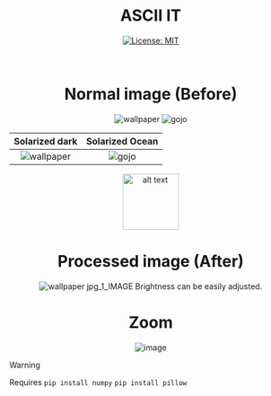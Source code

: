 <div align="center">
  
# ASCII IT
[![License: MIT](https://img.shields.io/badge/License-MIT-yellow.svg)](https://opensource.org/licenses/MIT)

<br>

# Normal image (Before)
![wallpaper](https://github.com/user-attachments/assets/658a14f2-feb5-44cc-b6ae-44287e3e23b5)
![gojo](https://github.com/user-attachments/assets/ccc6ecc3-5feb-4fb3-acd0-b98a96222f09)

Solarized dark             |  Solarized Ocean
:-------------------------:|:-------------------------:
![wallpaper](https://github.com/user-attachments/assets/658a14f2-feb5-44cc-b6ae-44287e3e23b5)  |  ![gojo](https://github.com/user-attachments/assets/ccc6ecc3-5feb-4fb3-acd0-b98a96222f09)

 <img src="[url](https://github.com/user-attachments/assets/658a14f2-feb5-44cc-b6ae-44287e3e23b5)" alt="alt text" width="100" height="100">

# Processed image (After)
![wallpaper jpg_1_IMAGE](https://github.com/user-attachments/assets/fffe4a4e-fb58-49e2-8061-33d2e9299831)
Brightness can be easily adjusted.
# Zoom
![image](https://github.com/user-attachments/assets/ab78f9c6-6e75-40a0-9692-ca3a29b869d0)

</div>

> [!WARNING]  
> Requires `pip install numpy` `pip install pillow`
